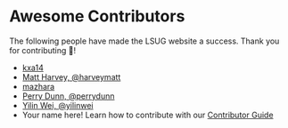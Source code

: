 # Awesome Contributors

The following people have made the LSUG website a success.  Thank you for contributing :tada:!
 - [kxa14](https://github.com/kxa14/)
 - [Matt Harvey, @harveymatt](https://github.com/harveymatt/)
 - [mazhara](https://github.com/mazhara/)
 - [Perry Dunn, @perrydunn](https://github.com/perrydunn/)
 - [Yilin Wei, @yilinwei](https://github.com/yilinwei/)
 - Your name here!  Learn how to contribute with our [Contributor Guide](CONTRIBUTING.md)

